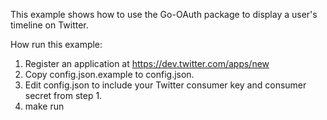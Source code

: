 This example shows how to use the Go-OAuth package to display a user's timeline on Twitter.

How run this example:

1. Register an application at https://dev.twitter.com/apps/new
2. Copy config.json.example to config.json.
2. Edit config.json to include your Twitter consumer key and consumer secret from step 1.
3. make run
